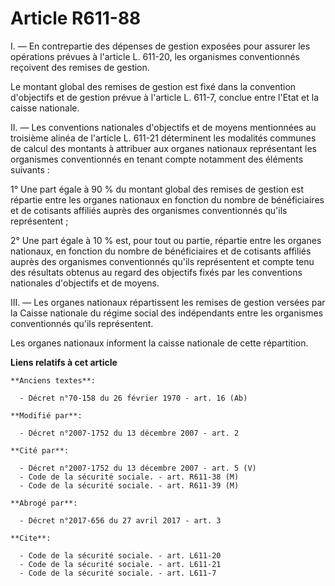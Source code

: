 # Article R611-88

I. ― En contrepartie des dépenses de gestion exposées pour assurer les opérations prévues à l'article L. 611-20, les
organismes conventionnés reçoivent des remises de gestion. 

Le montant global des remises de gestion est fixé dans la convention d'objectifs et de gestion prévue à l'article L. 611-7,
conclue entre l'Etat et la caisse nationale. 

II. ― Les conventions nationales d'objectifs et de moyens mentionnées au troisième alinéa de l'article L. 611-21 déterminent
les modalités communes de calcul des montants à attribuer aux organes nationaux représentant les organismes conventionnés en
tenant compte notamment des éléments suivants : 

1° Une part égale à 90 % du montant global des remises de gestion est répartie entre les organes nationaux en fonction du
nombre de bénéficiaires et de cotisants affiliés auprès des organismes conventionnés qu'ils représentent ; 

2° Une part égale à 10 % est, pour tout ou partie, répartie entre les organes nationaux, en fonction du nombre de
bénéficiaires et de cotisants affiliés auprès des organismes conventionnés qu'ils représentent et compte tenu des résultats
obtenus au regard des objectifs fixés par les conventions nationales d'objectifs et de moyens. 

III. ― Les organes nationaux répartissent les remises de gestion versées par la Caisse nationale du régime social des
indépendants entre les organismes conventionnés qu'ils représentent. 

Les organes nationaux informent la caisse nationale de cette répartition.

**Liens relatifs à cet article**

	**Anciens textes**:

	  - Décret n°70-158 du 26 février 1970 - art. 16 (Ab)

	**Modifié par**:

	  - Décret n°2007-1752 du 13 décembre 2007 - art. 2

	**Cité par**:

	  - Décret n°2007-1752 du 13 décembre 2007 - art. 5 (V)
	  - Code de la sécurité sociale. - art. R611-38 (M)
	  - Code de la sécurité sociale. - art. R611-39 (M)

	**Abrogé par**:

	  - Décret n°2017-656 du 27 avril 2017 - art. 3

	**Cite**:

	  - Code de la sécurité sociale. - art. L611-20
	  - Code de la sécurité sociale. - art. L611-21
	  - Code de la sécurité sociale. - art. L611-7
